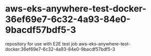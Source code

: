 # aws-eks-anywhere-test-docker-36ef69e7-6c32-4a93-84e0-9bacdf57bdf5-3
repository for use with E2E test job aws-eks-anywhere-test-docker:36ef69e7-6c32-4a93-84e0-9bacdf57bdf5-3
